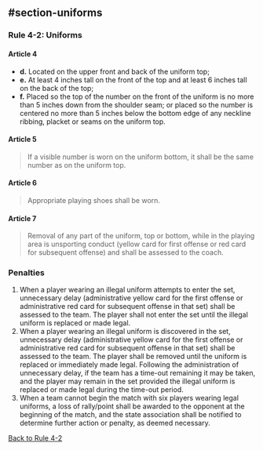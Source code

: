 <!-- Section: Uniforms -->

## #section-uniforms

### Rule 4-2: Uniforms

#### Article 4

- **d.** Located on the upper front and back of the uniform top;
- **e.** At least 4 inches tall on the front of the top and at least 6 inches tall on the back of the top;
- **f.** Placed so the top of the number on the front of the uniform is no more than 5 inches down from the shoulder seam; or placed so the number is centered no more than 5 inches below the bottom edge of any neckline ribbing, placket or seams on the uniform top.

#### Article 5

> If a visible number is worn on the uniform bottom, it shall be the same number as on the uniform top.

#### Article 6

> Appropriate playing shoes shall be worn.

#### Article 7

> Removal of any part of the uniform, top or bottom, while in the playing area is unsporting conduct (yellow card for first offense or red card for subsequent offense) and shall be assessed to the coach.

### Penalties

1. When a player wearing an illegal uniform attempts to enter the set, unnecessary delay (administrative yellow card for the first offense or administrative red card for subsequent offense in that set) shall be assessed to the team. The player shall not enter the set until the illegal uniform is replaced or made legal.
2. When a player wearing an illegal uniform is discovered in the set, unnecessary delay (administrative yellow card for the first offense or administrative red card for subsequent offense in that set) shall be assessed to the team. The player shall be removed until the uniform is replaced or immediately made legal. Following the administration of unnecessary delay, if the team has a time-out remaining it may be taken, and the player may remain in the set provided the illegal uniform is replaced or made legal during the time-out period.
3. When a team cannot begin the match with six players wearing legal uniforms, a loss of rally/point shall be awarded to the opponent at the beginning of the match, and the state association shall be notified to determine further action or penalty, as deemed necessary.

[Back to Rule 4-2](#rule-4-2)